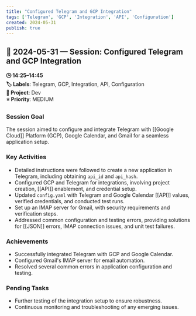 ```yaml
---
title: "Configured Telegram and GCP Integration"
tags: ['Telegram', 'GCP', 'Integration', 'API', 'Configuration']
created: 2024-05-31
publish: true
---
```


## 📅 2024-05-31 — Session: Configured Telegram and GCP Integration

**🕒 14:25–14:45**  
**🏷️ Labels**: Telegram, GCP, Integration, API, Configuration  
**📂 Project**: Dev  
**⭐ Priority**: MEDIUM  


### Session Goal
The session aimed to configure and integrate Telegram with [[Google Cloud]] Platform (GCP), Google Calendar, and Gmail for a seamless application setup.

### Key Activities
- Detailed instructions were followed to create a new application in Telegram, including obtaining `api_id` and `api_hash`.
- Configured GCP and Telegram for integrations, involving project creation, [[API]] enablement, and credential setup.
- Updated `config.yaml` with Telegram and Google Calendar [[API]] values, verified credentials, and conducted test runs.
- Set up an IMAP server for Gmail, with security requirements and verification steps.
- Addressed common configuration and testing errors, providing solutions for [[JSON]] errors, IMAP connection issues, and unit test failures.

### Achievements
- Successfully integrated Telegram with GCP and Google Calendar.
- Configured Gmail's IMAP server for email automation.
- Resolved several common errors in application configuration and testing.

### Pending Tasks
- Further testing of the integration setup to ensure robustness.
- Continuous monitoring and troubleshooting of any emerging issues.
